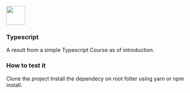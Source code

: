 
<img src="https://user-images.githubusercontent.com/54908803/136664863-c26bbe52-c81c-44cb-967a-cac2a377d671.png" width="50px" height="50px" />

### Typescript

A result from a simple Typescript Course as of introduction.

### How to test it

Clone the project
Install the dependecy on root folter using yarn or npm install.
